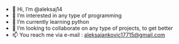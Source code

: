 - 👋 Hi, I’m @aleksaj14
- 👀 I’m interested in any type of programming
- 🌱 I’m currently learning python
- 💞️ I’m looking to collaborate on any type of projects, to get better
- 📫 You reach me via e-mail : aleksajankovic17715@gmail.com

<!---
aleksaj14/aleksaj14 is a ✨ special ✨ repository because its `README.md` (this file) appears on your GitHub profile.
You can click the Preview link to take a look at your changes.
--->
